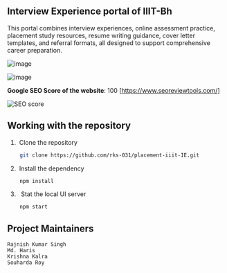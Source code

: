 ## Interview Experience portal of IIIT-Bh

This portal combines interview experiences, online assessment practice, placement study resources, resume writing guidance, cover letter templates, and referral formats, all designed to support comprehensive career preparation.

![image](https://github.com/user-attachments/assets/0e85f698-ccd1-470c-8810-94e8a76af342)

![image](https://github.com/user-attachments/assets/7849d9a8-2fdb-4c42-9e1f-af1bf9abc5fd)

**Google SEO Score of the website**: 100 [https://www.seoreviewtools.com/]

![SEO score](https://github.com/user-attachments/assets/6b498c0b-f5e7-4af3-a9b3-ae67848a1517)

## Working with the repository

1. &nbsp;Clone the repository

```bash
    git clone https://github.com/rks-031/placement-iiit-IE.git
```

2. &nbsp;Install the dependency

```bash
    npm install
```

3. &nbsp; Stat the local UI server

```bash
    npm start
```

## Project Maintainers
`Rajnish Kumar Singh` <br/>
`Md. Haris` <br/>
`Krishna Kalra` <br/>
`Souharda Roy`
